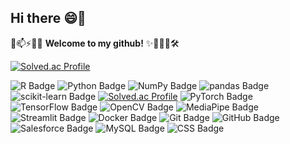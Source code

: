 ## Hi there 😄👋

💬📫⚡🚀🔬 **Welcome to my github!** ✨🔭🌱👯🛠️

[![Solved.ac Profile](http://mazassumnida.wtf/api/generate_badge?boj=cikciki98)](https://solved.ac/cikciki98) 

![R Badge](https://img.shields.io/badge/R-276DC3?logo=r&logoColor=fff&style=for-the-badge) ![Python Badge](https://img.shields.io/badge/Python-3776AB?logo=python&logoColor=fff&style=for-the-badge) ![NumPy Badge](https://img.shields.io/badge/NumPy-013243?logo=numpy&logoColor=fff&style=for-the-badge) ![pandas Badge](https://img.shields.io/badge/pandas-150458?logo=pandas&logoColor=fff&style=for-the-badge) ![scikit-learn Badge](https://img.shields.io/badge/scikit--learn-F7931E?logo=scikitlearn&logoColor=fff&style=for-the-badge) [![Solved.ac Profile](http://mazassumnida.wtf/api/generate_badge?boj=cikciki98)](https://solved.ac/cikciki98) ![PyTorch Badge](https://img.shields.io/badge/PyTorch-EE4C2C?logo=pytorch&logoColor=fff&style=for-the-badge) ![TensorFlow Badge](https://img.shields.io/badge/TensorFlow-FF6F00?logo=tensorflow&logoColor=fff&style=for-the-badge) ![OpenCV Badge](https://img.shields.io/badge/OpenCV-5C3EE8?logo=opencv&logoColor=fff&style=for-the-badge) ![MediaPipe Badge](https://img.shields.io/badge/MediaPipe-0097A7?logo=mediapipe&logoColor=fff&style=for-the-badge) ![Streamlit Badge](https://img.shields.io/badge/Streamlit-FF4B4B?logo=streamlit&logoColor=fff&style=for-the-badge) ![Docker Badge](https://img.shields.io/badge/Docker-2496ED?logo=docker&logoColor=fff&style=for-the-badge) ![Git Badge](https://img.shields.io/badge/Git-F05032?logo=git&logoColor=fff&style=for-the-badge) ![GitHub Badge](https://img.shields.io/badge/GitHub-181717?logo=github&logoColor=fff&style=for-the-badge) ![Salesforce Badge](https://img.shields.io/badge/Salesforce-00A1E0?logo=salesforce&logoColor=fff&style=for-the-badge) ![MySQL Badge](https://img.shields.io/badge/MySQL-4479A1?logo=mysql&logoColor=fff&style=for-the-badge) ![CSS Badge](https://img.shields.io/badge/CSS-639?logo=css&logoColor=fff&style=for-the-badge)
